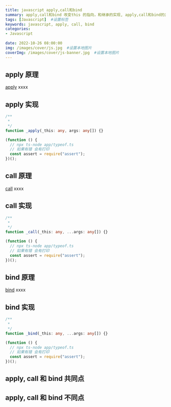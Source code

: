 ```yaml
---
title: javascript apply,call和bind
summary: apply,call和bind 改变this 的指向，和继承的实现, apply,call和bind的共同点和不同点
tags: [Javascript]  #设置标签
keywords: javascript, apply, call, bind
categories:
- Javascript
  
date: 2022-10-26 08:00:00
img: /images/cover/js.jpg  #设置本地图片
coverImg: /images/cover/js-banner.jpg  #设置本地图片
---
```


## apply 原理

[apply]() xxxx

## apply 实现

```ts
/**
 *
 */
function _apply(_this: any, args: any[]) {}

(function () {
  // npx ts-node app/typeof.ts
  // 如果有错 会有打印
  const assert = require("assert");
})();
```

## call 原理

[call]() xxxx

## call 实现

```ts
/**
 *
 */
function _call(_this: any, ...args: any[]) {}

(function () {
  // npx ts-node app/typeof.ts
  // 如果有错 会有打印
  const assert = require("assert");
})();
```

## bind 原理

[bind]() xxxx

## bind 实现

```ts
/**
 *
 */
function _bind(_this: any, ...args: any[]) {}

(function () {
  // npx ts-node app/typeof.ts
  // 如果有错 会有打印
  const assert = require("assert");
})();
```

## apply, call 和 bind 共同点

## apply, call 和 bind 不同点